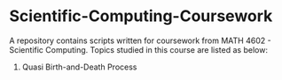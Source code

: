 # Scientific-Computing-Coursework
A repository contains scripts written for coursework from MATH 4602 - Scientific Computing.
Topics studied in this course are listed as below:
1. Quasi Birth-and-Death Process
